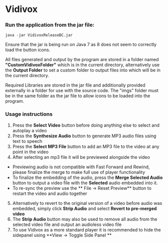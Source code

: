 # Vidivox

### Run the application from the jar file:
`java -jar VidivoxReleaseBC.jar`

Ensure that the jar is being run on Java 7 as 8 does not seem to correctly load the button icons.

All files generated and output by the program are stored in a folder named **"CustomVidivoxFolder"** which is in the current directory, alternatively use the **Output Folder** to set a custom folder to output files into which will be in the current directory.

Required Libraries are stored in the jar file and additionally provided externally in a folder for use with the source code.
The "imgs" folder must be in the same folder as the jar file to allow icons to be loaded into the program.

### Usage instructions

1. Press the **Select Video** button before doing anything else to select and autoplay a video
2. Press the **Synthesize Audio** button to generate MP3 audio files using text to speech
3. Press the **Select MP3 File** button to add an MP3 file to the video at any point in the video
4. After selecting an mp3 file it will be previewed alongside the video 
  * Previewing audio is not compatible with Fast Forward and Rewind, please finalize the merge to make full use of player functionality
  * To finalize the embedding of the audio, press the **Merge Selected Audio** button to output a video file with the **Selected** audio embedded into it.
  * To re-sync the preview use the ** File -> Reset Preview** button to restart the video and audio together
5. Alternatively to revert to the original version of a video before audio was embedded, simply click **Strip Audio** and select **Revert to pre-merged video**
6. The **Strip Audio** button may also be used to remove all audio from the selected video file and output an audioless video file 
7. To use Vidivox as a more standard player it is recommended to hide the sidepanel using **View -> Toggle Side Panel **

